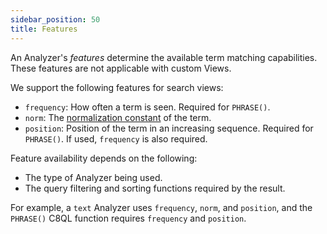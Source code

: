 ```yaml
---
sidebar_position: 50
title: Features
---
```


An Analyzer's _features_ determine the available term matching capabilities. These features are not applicable with custom Views.

We support the following features for search views:

- `frequency`: How often a term is seen. Required for `PHRASE()`.
- `norm`:  The [normalization constant](https://en.wikipedia.org/wiki/Normalizing_constant) of the term.
- `position`: Position of the term in an increasing sequence. Required for `PHRASE()`. If used, `frequency` is also required.

Feature availability depends on the following:

- The type of Analyzer being used.
- The query filtering and sorting functions required by the result.

For example, a `text` Analyzer uses `frequency`, `norm`, and `position`, and the `PHRASE()` C8QL function requires `frequency` and `position`.